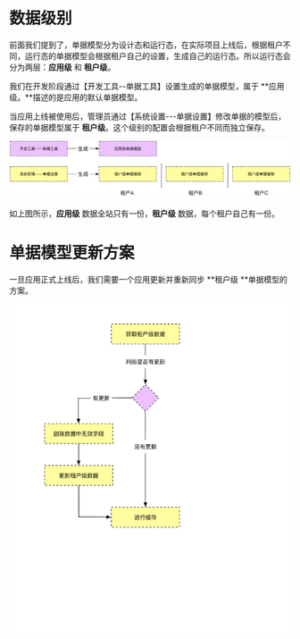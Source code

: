 # 数据级别

前面我们提到了，单据模型分为设计态和运行态，在实际项目上线后，根据租户不同，运行态的单据模型会根据租户自己的设置，生成自己的运行态。所以运行态会分为两层：**应用级** 和 **租户级**。

我们在开发阶段通过【开发工具--单据工具】设置生成的单据模型，属于 **应用级。**描述的是应用的默认单据模型。

当应用上线被使用后，管理员通过【系统设置---单据设置】修改单据的模型后，保存的单据模型属于 **租户级**。这个级别的配置会根据租户不同而独立保存。

![](/assets/单据公共数据级别.png)

如上图所示，**应用级** 数据全站只有一份，**租户级** 数据，每个租户自己有一份。

# 单据模型更新方案

一旦应用正式上线后，我们需要一个应用更新并重新同步 **租户级 **单据模型的方案。

![](/assets/单据公共单据模型更新方案.png)

